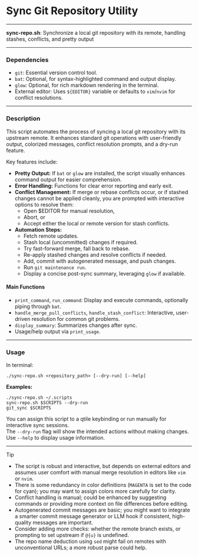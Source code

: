# Sync Git Repository Utility

---

**sync-repo.sh**: Synchronize a local git repository with its remote, handling stashes, conflicts, and pretty output

---

### Dependencies

- `git`: Essential version control tool.
- `bat`: Optional, for syntax-highlighted command and output display.
- `glow`: Optional, for rich markdown rendering in the terminal.
- External editor: Uses `${EDITOR}` variable or defaults to `vim`/`nvim` for conflict resolutions.

---

### Description

This script automates the process of syncing a local git repository with its upstream remote. It enhances standard git operations with user-friendly output, colorized messages, conflict resolution prompts, and a dry-run feature. 

Key features include:

- **Pretty Output:** If `bat` or `glow` are installed, the script visually enhances command output for easier comprehension.
- **Error Handling:** Functions for clear error reporting and early exit.
- **Conflict Management:** If merge or rebase conflicts occur, or if stashed changes cannot be applied cleanly, you are prompted with interactive options to resolve them:
    - Open $EDITOR for manual resolution,
    - Abort, or
    - Accept either the local or remote version for stash conflicts.
- **Automation Steps:**
    - Fetch remote updates.
    - Stash local (uncommitted) changes if required.
    - Try fast-forward merge, fall back to rebase.
    - Re-apply stashed changes and resolve conflicts if needed.
    - Add, commit with autogenerated message, and push changes.
    - Run `git maintenance run`.
    - Display a concise post-sync summary, leveraging `glow` if available.

#### Main Functions

- `print_command`, `run_command`: Display and execute commands, optionally piping through `bat`.
- `handle_merge_pull_conflicts`, `handle_stash_conflict`: Interactive, user-driven resolution for common git problems.
- `display_summary`: Summarizes changes after sync.
- Usage/help output via `print_usage`.

---

### Usage

In terminal:

```
./sync-repo.sh <repository_path> [--dry-run] [--help]
```

**Examples:**

```
./sync-repo.sh ~/.scripts
sync-repo.sh $SCRIPTS --dry-run
git_sync $SCRIPTS
```

You can assign this script to a qtile keybinding or run manually for interactive sync sessions.  
The `--dry-run` flag will show the intended actions without making changes. Use `--help` to display usage information.

---

> [!TIP]
>
> - The script is robust and interactive, but depends on external editors and assumes user comfort with manual merge resolution in editors like `vim` or `nvim`.
> - There is some redundancy in color definitions (`MAGENTA` is set to the code for cyan); you may want to assign colors more carefully for clarity.
> - Conflict handling is manual; could be enhanced by suggesting commands or providing more context on file differences before editing.
> - Autogenerated commit messages are basic; you might want to integrate a smarter commit message generator or LLM hook if consistent, high-quality messages are important.
> - Consider adding more checks: whether the remote branch exists, or prompting to set upstream if `@{u}` is undefined.
> - The repo name deduction using `sed` might fail on remotes with unconventional URLs; a more robust parse could help.